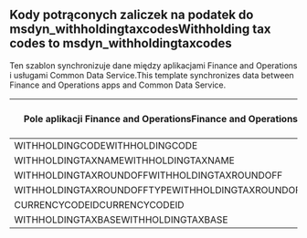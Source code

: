 ## <a name="withholding-tax-codes-to-msdyn_withholdingtaxcodes"></a><span data-ttu-id="00fbc-101">Kody potrąconych zaliczek na podatek do msdyn_withholdingtaxcodes</span><span class="sxs-lookup"><span data-stu-id="00fbc-101">Withholding tax codes to msdyn_withholdingtaxcodes</span></span>

<span data-ttu-id="00fbc-102">Ten szablon synchronizuje dane między aplikacjami Finance and Operations i usługami Common Data Service.</span><span class="sxs-lookup"><span data-stu-id="00fbc-102">This template synchronizes data between Finance and Operations apps and Common Data Service.</span></span>

<span data-ttu-id="00fbc-103">Pole aplikacji Finance and Operations</span><span class="sxs-lookup"><span data-stu-id="00fbc-103">Finance and Operations field</span></span> | <span data-ttu-id="00fbc-104">Typ mapy</span><span class="sxs-lookup"><span data-stu-id="00fbc-104">Map type</span></span> | <span data-ttu-id="00fbc-105">Inne pole rozwiązania Dynamics 365</span><span class="sxs-lookup"><span data-stu-id="00fbc-105">Other Dynamics 365 field</span></span> | <span data-ttu-id="00fbc-106">Wartość domyślna</span><span class="sxs-lookup"><span data-stu-id="00fbc-106">Default value</span></span>
---|---|---|---
<span data-ttu-id="00fbc-107">WITHHOLDINGCODE</span><span class="sxs-lookup"><span data-stu-id="00fbc-107">WITHHOLDINGCODE</span></span> | = | <span data-ttu-id="00fbc-108">msdyn_name</span><span class="sxs-lookup"><span data-stu-id="00fbc-108">msdyn_name</span></span> | 
<span data-ttu-id="00fbc-109">WITHHOLDINGTAXNAME</span><span class="sxs-lookup"><span data-stu-id="00fbc-109">WITHHOLDINGTAXNAME</span></span> | = | <span data-ttu-id="00fbc-110">msdyn_description</span><span class="sxs-lookup"><span data-stu-id="00fbc-110">msdyn_description</span></span> | 
<span data-ttu-id="00fbc-111">WITHHOLDINGTAXROUNDOFF</span><span class="sxs-lookup"><span data-stu-id="00fbc-111">WITHHOLDINGTAXROUNDOFF</span></span> | = | <span data-ttu-id="00fbc-112">msdyn_roundoff</span><span class="sxs-lookup"><span data-stu-id="00fbc-112">msdyn_roundoff</span></span> | 
<span data-ttu-id="00fbc-113">WITHHOLDINGTAXROUNDOFFTYPE</span><span class="sxs-lookup"><span data-stu-id="00fbc-113">WITHHOLDINGTAXROUNDOFFTYPE</span></span> | >< | <span data-ttu-id="00fbc-114">msdyn_roundofftype</span><span class="sxs-lookup"><span data-stu-id="00fbc-114">msdyn_roundofftype</span></span> | 
<span data-ttu-id="00fbc-115">CURRENCYCODEID</span><span class="sxs-lookup"><span data-stu-id="00fbc-115">CURRENCYCODEID</span></span> | = | <span data-ttu-id="00fbc-116">msdyn_currency.isocurrencycode</span><span class="sxs-lookup"><span data-stu-id="00fbc-116">msdyn_currency.isocurrencycode</span></span> | 
<span data-ttu-id="00fbc-117">WITHHOLDINGTAXBASE</span><span class="sxs-lookup"><span data-stu-id="00fbc-117">WITHHOLDINGTAXBASE</span></span> | >< | <span data-ttu-id="00fbc-118">msdyn_taxableamountorigin</span><span class="sxs-lookup"><span data-stu-id="00fbc-118">msdyn_taxableamountorigin</span></span> | 
